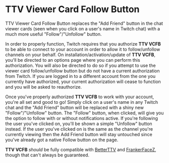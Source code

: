 # TTV Viewer Card Follow Button

TTV Viewer Card Follow Button replaces the "Add Friend" button in the chat viewer cards (seen when you click on a user's name in Twitch chat) with a much more useful "Follow"/"Unfollow" button.

In order to properly function, Twitch requires that you authorize **TTV VCFB** to be able to connect to your account in order to allow it to follow/unfollow channels on your behalf. On installation/activation/update of **TTV VCFB**, you'll be directed to an options page where you can perform this authorization. You will also be directed to do so if you attempt to use the viewer card follow/unfollow button but do not have a current authorization from Twitch. If you are logged in to a different account from the one you currently have authorized, your current authorization will cease to function and you will be asked to reauthorize.

Once you've properly authorized **TTV VCFB** to work with your account, you're all set and good to go! Simply click on a user's name in any Twitch chat and the "Add Friend" button will be replaced with a shiny new "Follow"/"Unfollow" button. The "Follow" button, when clicked, will give you the option to follow with or without notifications active. If you're following the user you've clicked on, you'll be shown a simple "Unfollow" button instead. If the user you've clicked on is the same as the channel you're currently viewing then the Add Friend button will stay untouched since you've already got a native Follow button on the page.

**TTV VCFB** *should* be fully compatible with [BetterTTV](https://betterttv.com/) and [FrankerFaceZ](https://www.frankerfacez.com/), though that can't always be guaranteed.
